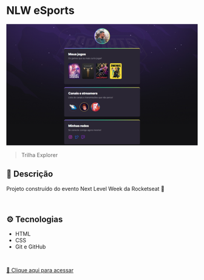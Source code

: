 # NLW eSports

![preview](./.github/preview.png)

> Trilha Explorer

## 📖 Descrição
Projeto construído do evento Next Level Week da Rocketseat 🚀

</br>

## ⚙️ Tecnologias

- HTML
- CSS
- Git e GitHub

</br>

[🔗 Clique aqui para acessar ](https://marceloluza.github.io/nlw-esports/)

